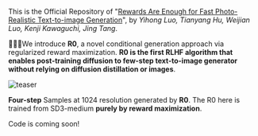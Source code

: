 This is the Official Repository of "[Rewards Are Enough for Fast Photo-Realistic Text-to-image Generation](https://arxiv.org/abs/2503.13070)", by *Yihong Luo, Tianyang Hu, Weijian Luo, Kenji Kawaguchi, Jing Tang*. 


🚀🚀🚀We introduce **R0**, a novel conditional generation approach via regularized reward maximization. **R0 is the first RLHF algorithm that enables post-training diffusion to few-step text-to-image generator without relying on diffusion distillation or images**.

![teaser](assets/teaser.jpg)

**Four-step** Samples at 1024 resolution generated by **R0**. The R0 here is trained from SD3-medium **purely by reward maximization**.

Code is coming soon!
